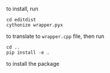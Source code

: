 to install, run
```
cd editdist
cythonize wrapper.pyx
```
to translate to `wrapper.cpp` file,
then run
```
cd ..
pip install -e .
```
to install the package
